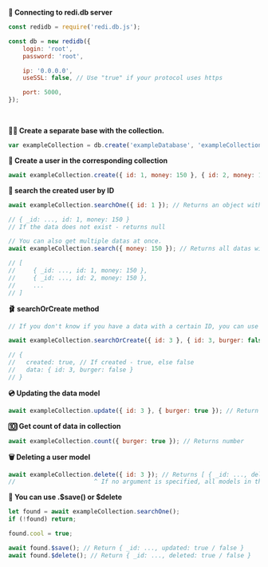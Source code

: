 **🚪 Connecting to redi.db server**

```js
const redidb = require('redi.db.js');

const db = new redidb({
	login: 'root',
	password: 'root',

	ip: '0.0.0.0',
	useSSL: false, // Use "true" if your protocol uses https

	port: 5000,
});
```

<br>

**👨‍🦳 Create a separate base with the collection.**

```js
var exampleCollection = db.create('exampleDatabase', 'exampleCollection');
```

**👕 Create a user in the corresponding collection**

```js
await exampleCollection.create({ id: 1, money: 150 }, { id: 2, money: 150 }); // Returns first element
```

**👖 search the created user by ID**

```js
await exampleCollection.searchOne({ id: 1 }); // Returns an object with a data;

// { _id: ..., id: 1, money: 150 }
// If the data does not exist - returns null

// You can also get multiple datas at once.
await exampleCollection.search({ money: 150 }); // Returns all datas with money == 150

// [
//     { _id: ..., id: 1, money: 150 },
//     { _id: ..., id: 2, money: 150 },
//     ...
// ]
```

**🩰 searchOrCreate method**

```js
// If you don't know if you have a data with a certain ID, you can use this method.

await exampleCollection.searchOrCreate({ id: 3 }, { id: 3, burger: false });

// {
//   created: true, // If created - true, else false
//   data: { id: 3, burger: false }
// }
```

**💿 Updating the data model**

```js
await exampleCollection.update({ id: 3 }, { burger: true }); // Return [ { _id: ..., updated: true / false } ]
```

**🔟 Get count of data in collection**

```js
await exampleCollection.count({ burger: true }); // Returns number
```

**🗑 Deleting a user model**

```js
await exampleCollection.delete({ id: 3 }); // Returns [ { _id: ..., deleted: true / false } ]
//                      ^ If no argument is specified, all models in the collection will be deleted.
```

**🤞 You can use <Document>.$save() or $delete**

```js
let found = await exampleCollection.searchOne();
if (!found) return;

found.cool = true;

await found.$save(); // Return { _id: ..., updated: true / false }
await found.$delete(); // Return { _id: ..., deleted: true / false }
```
